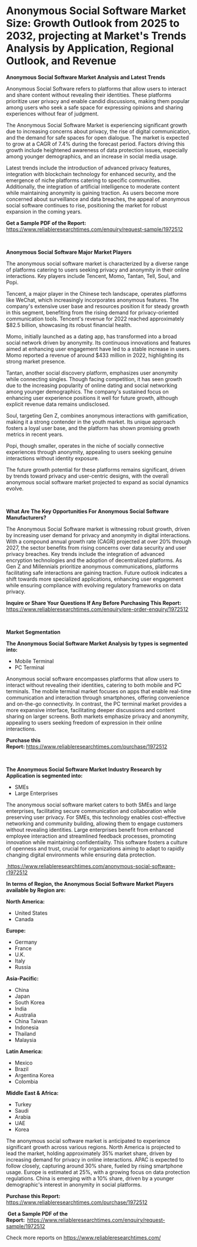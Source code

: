<p><h1>Anonymous Social Software Market Size: Growth Outlook from 2025 to 2032, projecting at Market's Trends Analysis by Application, Regional Outlook, and Revenue</h1></p><p><strong>Anonymous Social Software Market Analysis and Latest Trends</strong></p>
<p><p>Anonymous Social Software refers to platforms that allow users to interact and share content without revealing their identities. These platforms prioritize user privacy and enable candid discussions, making them popular among users who seek a safe space for expressing opinions and sharing experiences without fear of judgment.</p><p>The Anonymous Social Software Market is experiencing significant growth due to increasing concerns about privacy, the rise of digital communication, and the demand for safe spaces for open dialogue. The market is expected to grow at a CAGR of 7.4% during the forecast period. Factors driving this growth include heightened awareness of data protection issues, especially among younger demographics, and an increase in social media usage.</p><p>Latest trends include the introduction of advanced privacy features, integration with blockchain technology for enhanced security, and the emergence of niche platforms catering to specific communities. Additionally, the integration of artificial intelligence to moderate content while maintaining anonymity is gaining traction. As users become more concerned about surveillance and data breaches, the appeal of anonymous social software continues to rise, positioning the market for robust expansion in the coming years.</p></p>
<p><strong>Get a Sample PDF of the Report:&nbsp;</strong> <a href="https://www.reliableresearchtimes.com/enquiry/request-sample/1972512?utm_campaign=3187&utm_medium=2&utm_source=Github&utm_content=ia&utm_term=11032025&utm_id=anonymous-social-software">https://www.reliableresearchtimes.com/enquiry/request-sample/1972512</a></p>
<p>&nbsp;</p>
<p><strong>Anonymous Social Software Major Market Players</strong></p>
<p><p>The anonymous social software market is characterized by a diverse range of platforms catering to users seeking privacy and anonymity in their online interactions. Key players include Tencent, Momo, Tantan, Tell, Soul, and Popi.</p><p>Tencent, a major player in the Chinese tech landscape, operates platforms like WeChat, which increasingly incorporates anonymous features. The company's extensive user base and resources position it for steady growth in this segment, benefiting from the rising demand for privacy-oriented communication tools. Tencent's revenue for 2022 reached approximately $82.5 billion, showcasing its robust financial health.</p><p>Momo, initially launched as a dating app, has transformed into a broad social network driven by anonymity. Its continuous innovations and features aimed at enhancing user engagement have led to a stable increase in users. Momo reported a revenue of around $433 million in 2022, highlighting its strong market presence.</p><p>Tantan, another social discovery platform, emphasizes user anonymity while connecting singles. Though facing competition, it has seen growth due to the increasing popularity of online dating and social networking among younger demographics. The company's sustained focus on enhancing user experience positions it well for future growth, although explicit revenue data remains undisclosed.</p><p>Soul, targeting Gen Z, combines anonymous interactions with gamification, making it a strong contender in the youth market. Its unique approach fosters a loyal user base, and the platform has shown promising growth metrics in recent years.</p><p>Popi, though smaller, operates in the niche of socially connective experiences through anonymity, appealing to users seeking genuine interactions without identity exposure.</p><p>The future growth potential for these platforms remains significant, driven by trends toward privacy and user-centric designs, with the overall anonymous social software market projected to expand as social dynamics evolve.</p></p>
<p>&nbsp;</p>
<p><strong>What Are The Key Opportunities For Anonymous Social Software Manufacturers?</strong></p>
<p><p>The Anonymous Social Software market is witnessing robust growth, driven by increasing user demand for privacy and anonymity in digital interactions. With a compound annual growth rate (CAGR) projected at over 20% through 2027, the sector benefits from rising concerns over data security and user privacy breaches. Key trends include the integration of advanced encryption technologies and the adoption of decentralized platforms. As Gen Z and Millennials prioritize anonymous communications, platforms facilitating safe interactions are gaining traction. Future outlook indicates a shift towards more specialized applications, enhancing user engagement while ensuring compliance with evolving regulatory frameworks on data privacy.</p></p>
<p><strong>Inquire or Share Your Questions If Any Before Purchasing This Report:</strong> <a href="https://www.reliableresearchtimes.com/enquiry/pre-order-enquiry/1972512?utm_campaign=3187&utm_medium=2&utm_source=Github&utm_content=ia&utm_term=11032025&utm_id=anonymous-social-software">https://www.reliableresearchtimes.com/enquiry/pre-order-enquiry/1972512</a></p>
<p>&nbsp;</p>
<p><strong>Market Segmentation</strong></p>
<p><strong>The Anonymous Social Software Market Analysis by types is segmented into:</strong></p>
<p><ul><li>Mobile Terminal</li><li>PC Terminal</li></ul></p>
<p><p>Anonymous social software encompasses platforms that allow users to interact without revealing their identities, catering to both mobile and PC terminals. The mobile terminal market focuses on apps that enable real-time communication and interaction through smartphones, offering convenience and on-the-go connectivity. In contrast, the PC terminal market provides a more expansive interface, facilitating deeper discussions and content sharing on larger screens. Both markets emphasize privacy and anonymity, appealing to users seeking freedom of expression in their online interactions.</p></p>
<p><strong>Purchase this Report:&nbsp;</strong><a href="https://www.reliableresearchtimes.com/purchase/1972512?utm_campaign=3187&utm_medium=2&utm_source=Github&utm_content=ia&utm_term=11032025&utm_id=anonymous-social-software">https://www.reliableresearchtimes.com/purchase/1972512</a></p>
<p>&nbsp;</p>
<p><strong>The Anonymous Social Software Market Industry Research by Application is segmented into:</strong></p>
<p><ul><li>SMEs</li><li>Large Enterprises</li></ul></p>
<p><p>The anonymous social software market caters to both SMEs and large enterprises, facilitating secure communication and collaboration while preserving user privacy. For SMEs, this technology enables cost-effective networking and community building, allowing them to engage customers without revealing identities. Large enterprises benefit from enhanced employee interaction and streamlined feedback processes, promoting innovation while maintaining confidentiality. This software fosters a culture of openness and trust, crucial for organizations aiming to adapt to rapidly changing digital environments while ensuring data protection.</p></p>
<p><a href="https://www.reliableresearchtimes.com/anonymous-social-software-r1972512?utm_campaign=3187&utm_medium=2&utm_source=Github&utm_content=ia&utm_term=11032025&utm_id=anonymous-social-software">&nbsp;https://www.reliableresearchtimes.com/anonymous-social-software-r1972512</a></p>
<p><strong>In terms of Region, the Anonymous Social Software Market Players available by Region are:</strong></p>
<p>
    <p> <strong> North America: </strong>
        <ul>
            <li>United States</li>
            <li>Canada</li>
        </ul>
        </p> 
    <p> <strong> Europe: </strong>
        <ul>
            <li>Germany</li>
            <li>France</li>
            <li>U.K.</li>
            <li>Italy</li>
            <li>Russia</li>
        </ul>
        </p> 
    <p> <strong> Asia-Pacific: </strong>
        <ul>
            <li>China</li>
            <li>Japan</li>
            <li>South Korea</li>
            <li>India</li>
            <li>Australia</li>
            <li>China Taiwan</li>
            <li>Indonesia</li>
            <li>Thailand</li>
            <li>Malaysia</li>
        </ul>
        </p> 
    <p> <strong> Latin America: </strong>
        <ul>
            <li>Mexico</li>
            <li>Brazil</li>
            <li>Argentina Korea</li>
            <li>Colombia</li>
        </ul>
        </p> 
    <p> <strong> Middle East & Africa: </strong>
        <ul>
            <li>Turkey</li>
            <li>Saudi</li>
            <li>Arabia</li>
            <li>UAE</li>
            <li>Korea</li>
        </ul>
    </p>
    </p>
<p><p>The anonymous social software market is anticipated to experience significant growth across various regions. North America is projected to lead the market, holding approximately 35% market share, driven by increasing demand for privacy in online interactions. APAC is expected to follow closely, capturing around 30% share, fueled by rising smartphone usage. Europe is estimated at 25%, with a growing focus on data protection regulations. China is emerging with a 10% share, driven by a younger demographic's interest in anonymity in social platforms.</p></p>
<p><strong>Purchase this Report: </strong><a href="https://www.reliableresearchtimes.com/purchase/1972512?utm_campaign=3187&utm_medium=2&utm_source=Github&utm_content=ia&utm_term=11032025&utm_id=anonymous-social-software">https://www.reliableresearchtimes.com/purchase/1972512</a></p>
<p>&nbsp;<strong>Get a Sample PDF of the Report:&nbsp;&nbsp;</strong><a href="https://www.reliableresearchtimes.com/enquiry/request-sample/1972512?utm_campaign=3187&utm_medium=2&utm_source=Github&utm_content=ia&utm_term=11032025&utm_id=anonymous-social-software">https://www.reliableresearchtimes.com/enquiry/request-sample/1972512</a></p>
<p><strong></strong></p>
<p>Check more reports on <a href="https://www.reliableresearchtimes.com/?utm_campaign=3187&utm_medium=2&utm_source=Github&utm_content=ia&utm_term=11032025&utm_id=anonymous-social-software">https://www.reliableresearchtimes.com/</a></p>